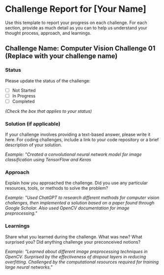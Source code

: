 # Challenge Report for [Your Name]

Use this template to report your progress on each challenge. For each section, provide as much detail as you can to help
us understand your thought process, approach, and learnings.

## Challenge Name: Computer Vision Challenge 01 (Replace with your challenge name)

### Status

Please update the status of the challenge:

- [ ] Not Started
- [ ] In Progress
- [ ] Completed

*(Check the box that applies to your status)*

### Solution (if applicable)

If your challenge involves providing a text-based answer, please write it here. For coding challenges, include a link to
your code repository or a brief description of your solution.

*Example: "Created a convolutional neural network model for image classification using TensorFlow and Keras*

### Approach

Explain how you approached the challenge. Did you use any particular resources, tools, or methods to solve the problem?

*Example: "Used ChatGPT to research different methods for computer vision challenges, then implemented a solution based
on a paper found through Google Scholar. Also used OpenCV documentation for image preprocessing."*

### Learnings

Share what you learned during the challenge. What was new? What surprised you? Did anything challenge your preconceived
notions?

*Example: "Learned about different image preprocessing techniques in OpenCV. Surprised by the effectiveness of dropout
layers in reducing overfitting. Challenged by the computational resources required for training large neural networks."*
